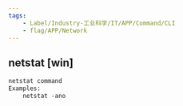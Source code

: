```yaml
---
tags:
    - Label/Industry-工业科学/IT/APP/Command/CLI
    - flag/APP/Network
---
```


## netstat [win]

```ps
netstat command
Examples:
    netstat -ano


```